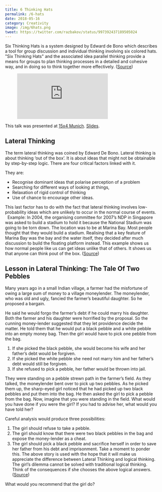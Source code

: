 ```yaml
---
title: 6 Thinking Hats
permalink: /6-hats
date: 2018-05-16
category: Creativity
image: /img/6hats.png
tweet: https://twitter.com/razbakov/status/997392437189505024
---
```


Six Thinking Hats is a system designed by Edward de Bono which describes a tool for group discussion and individual thinking involving six colored hats. "Six Thinking Hats" and the associated idea parallel thinking provide a means for groups to plan thinking processes in a detailed and cohesive way, and in doing so to think together more effectively. ([Source](https://en.wikipedia.org/wiki/Six_Thinking_Hats))


<figure class="aspect-ratio">
  <iframe src="https://www.youtube.com/embed/0onFyJWIf6A" frameborder="0" allowfullscreen></iframe>
</figure>

This talk was presented at [15x4 Munich](https://munich.15x4.org/). [Slides](https://docs.google.com/presentation/d/e/2PACX-1vQbPSRydxLhZGhXvhiQQYjEEZl5TU0qk5P--urwMbjUpmFRjLzl6SffJDWvZkyBodj2MY-1ovbdiGWX/embed?start=false&loop=false&delayms=3000).

## Lateral Thinking

The term lateral thinking was coined by Edward De Bono. Lateral thinking is about thinking ‘out of the box’. It is about ideas that might not be obtainable by step-by-step logic. There are four critical factors linked with it. 

They are: 

- Recognise dominant ideas that polarise perception of a problem
- Searching for different ways of looking at things, 
- Relaxation of rigid control of thinking
- Use of chance to encourage other ideas. 

This last factor has to do with the fact that lateral thinking involves low-probability ideas which are unlikely to occur in the normal course of events.
 
Example: In 2004, the organising committee for 2007’s NDP in Singapore was asked to build a stadium to hold it because the National Stadium was going to be torn down. The location was to be at Marina Bay. Most people thought that they would build a stadium. Realising that a key feature of Marina Bay was the bay and the water itself, they decided after much discussion to build the floating platform instead. This example shows us how normal people like us can get ideas unlike that of others. It shows us that anyone can think pout of the box. ([Source](http://lateralthinking.weebly.com/index.html))

## Lesson in Lateral Thinking: The Tale Of Two Pebbles

Many years ago in a small Indian village, a farmer had the misfortune of owing a large sum of money to a village moneylender. The moneylender, who was old and ugly, fancied the farmer’s beautiful daughter. So he proposed a bargain.

He said he would forgo the farmer’s debt if he could marry his daughter. Both the farmer and his daughter were horrified by the proposal. So the cunning money-lender suggested that they let providence decide the matter. He told them that he would put a black pebble and a white pebble into an empty money bag. Then the girl would have to pick one pebble from the bag.
1. If she picked the black pebble, she would become his wife and her father’s debt would be forgiven.
2. If she picked the white pebble she need not marry him and her father’s debt would still be forgiven.
3. If she refused to pick a pebble, her father would be thrown into jail.

They were standing on a pebble strewn path in the farmer’s field. As they talked, the moneylender bent over to pick up two pebbles. As he picked them up, the sharp-eyed girl noticed that he had picked up two black pebbles and put them into the bag. He then asked the girl to pick a pebble from the bag.
Now, imagine that you were standing in the field. What would you have done if you were the girl? If you had to advise her, what would you have told her?

Careful analysis would produce three possibilities:
1. The girl should refuse to take a pebble.
2. The girl should know that there were two black pebbles in the bag and expose the money-lender as a cheat.
3. The girl should pick a black pebble and sacrifice herself in order to save her father from his debt and imprisonment.
Take a moment to ponder this.
The above story is used with the hope that it will make us appreciate the difference between Lateral Thinking and logical thinking.
The girl’s dilemma cannot be solved with traditional logical thinking. Think of the consequences if she chooses the above logical answers. ([Source](https://academictips.org/blogs/the-tale-of-two-pebbles/))

What would you recommend that the girl do?
